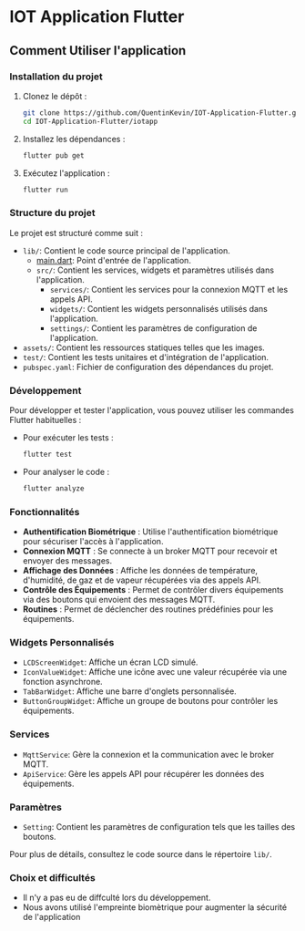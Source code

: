# IOT Application Flutter

## Comment Utiliser l'application

### Installation du projet

1. Clonez le dépôt :
    ```sh
    git clone https://github.com/QuentinKevin/IOT-Application-Flutter.git
    cd IOT-Application-Flutter/iotapp
    ```

2. Installez les dépendances :
    ```sh
    flutter pub get
    ```

3. Exécutez l'application :
    ```sh
    flutter run
    ```

### Structure du projet

Le projet est structuré comme suit :

- `lib/`: Contient le code source principal de l'application.
  - [main.dart](http://_vscodecontentref_/1): Point d'entrée de l'application.
  - `src/`: Contient les services, widgets et paramètres utilisés dans l'application.
    - `services/`: Contient les services pour la connexion MQTT et les appels API.
    - `widgets/`: Contient les widgets personnalisés utilisés dans l'application.
    - `settings/`: Contient les paramètres de configuration de l'application.
- `assets/`: Contient les ressources statiques telles que les images.
- `test/`: Contient les tests unitaires et d'intégration de l'application.
- `pubspec.yaml`: Fichier de configuration des dépendances du projet.

### Développement

Pour développer et tester l'application, vous pouvez utiliser les commandes Flutter habituelles :

- Pour exécuter les tests :
    ```sh
    flutter test
    ```

- Pour analyser le code :
    ```sh
    flutter analyze
    ```

### Fonctionnalités

- **Authentification Biométrique** : Utilise l'authentification biométrique pour sécuriser l'accès à l'application.
- **Connexion MQTT** : Se connecte à un broker MQTT pour recevoir et envoyer des messages.
- **Affichage des Données** : Affiche les données de température, d'humidité, de gaz et de vapeur récupérées via des appels API.
- **Contrôle des Équipements** : Permet de contrôler divers équipements via des boutons qui envoient des messages MQTT.
- **Routines** : Permet de déclencher des routines prédéfinies pour les équipements.

### Widgets Personnalisés

- `LCDScreenWidget`: Affiche un écran LCD simulé.
- `IconValueWidget`: Affiche une icône avec une valeur récupérée via une fonction asynchrone.
- `TabBarWidget`: Affiche une barre d'onglets personnalisée.
- `ButtonGroupWidget`: Affiche un groupe de boutons pour contrôler les équipements.

### Services

- `MqttService`: Gère la connexion et la communication avec le broker MQTT.
- `ApiService`: Gère les appels API pour récupérer les données des équipements.

### Paramètres

- `Setting`: Contient les paramètres de configuration tels que les tailles des boutons.

Pour plus de détails, consultez le code source dans le répertoire `lib/`.

### Choix et difficultés

 - Il n'y a pas eu de diffculté lors du développement.
 - Nous avons utilisé l'empreinte biomètrique pour augmenter la sécurité de l'application
